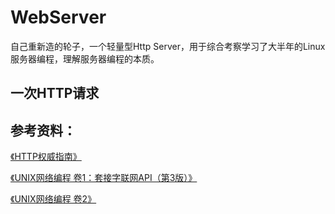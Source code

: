 # WebServer
自己重新造的轮子，一个轻量型Http Server，用于综合考察学习了大半年的Linux服务器编程，理解服务器编程的本质。

## 一次HTTP请求


## 参考资料：
[《HTTP权威指南》](http://book.douban.com/subject/10746113/)

[《UNIX网络编程 卷1：套接字联网API（第3版）》](http://book.douban.com/subject/4859464/)

[《UNIX网络编程 卷2》](http://book.douban.com/subject/4118577/)
